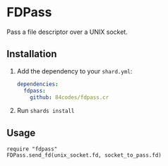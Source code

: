 # FDPass

Pass a file descriptor over a UNIX socket.

## Installation

1. Add the dependency to your `shard.yml`:

   ```yaml
   dependencies:
     fdpass:
       github: 84codes/fdpass.cr
   ```

2. Run `shards install`

## Usage

```crystal
require "fdpass"
FDPass.send_fd(unix_socket.fd, socket_to_pass.fd)
```
